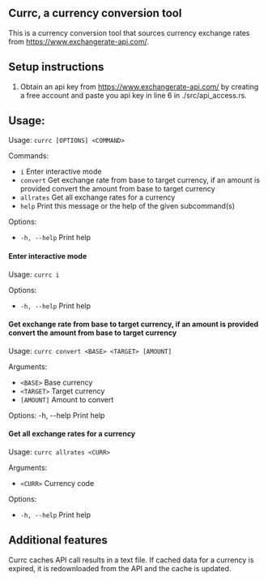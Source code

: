 ## Currc, a currency conversion tool

This is a currency conversion tool that sources currency exchange rates from https://www.exchangerate-api.com/.

## Setup instructions

1. Obtain an api key from https://www.exchangerate-api.com/ by creating a free account and paste you api key in line 6 in ./src/api_access.rs.

## Usage:

Usage: `currc [OPTIONS] <COMMAND>`

Commands:
 - `i`     Enter interactive mode
 - `convert`  Get exchange rate from base to target currency, if an amount is provided convert the amount from base to target currency
 - `allrates`   Get all exchange rates for a currency
 - `help`  Print this message or the help of the given subcommand(s)

Options:
 - `-h, --help`  Print help

#### Enter interactive mode

Usage: `currc i`

Options:
 - `-h, --help`  Print help

#### Get exchange rate from base to target currency, if an amount is provided convert the amount from base to target currency

Usage: `currc convert <BASE> <TARGET> [AMOUNT]`

Arguments:
 - `<BASE>`    Base currency
 - `<TARGET>`  Target currency
 - `[AMOUNT]`  Amount to convert

Options:
  -h, --help  Print help

#### Get all exchange rates for a currency

Usage: `currc allrates <CURR>`

Arguments:
 - `<CURR>`  Currency code

Options:
 - `-h, --help`  Print help

## Additional features

Currc caches API call results in a text file. If cached data for a currency is expired, it is redownloaded from the API and the cache is updated.
